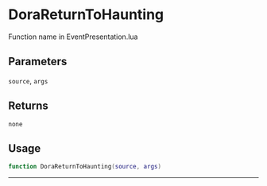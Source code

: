 # DoraReturnToHaunting
Function name in EventPresentation.lua
## Parameters
`source`, `args`
## Returns
`none`
## Usage
```lua
function DoraReturnToHaunting(source, args)
```
---
